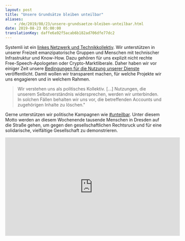 ```yaml
---
layout: post
title: "Unsere Grundsätze bleiben unteilbar"
aliases:
    - /de/2019/08/23/unsere-grundsaetze-bleiben-unteilbar.html
date: 2019-08-23 05:00:00
translationKey: daffe6a92f5acab6b182ad706dfe77dc2
---
```

Systemli ist ein [linkes Netzwerk und Technikkollektiv](/about-us.html). Wir unterstützen in unserer Freizeit 
emanzipatorische Gruppen und Menschen mit technischer Infrastruktur und Know-How. Dazu gehören für uns explizit nicht 
rechte Free-Speech-Apologeten oder Crypto-Marktliberale. Daher haben wir vor einiger Zeit unsere 
[Bedingungen für die Nutzung unserer Dienste](/tos.html) veröffentlicht. Damit wollen wir transparent machen, für 
welche Projekte wir uns engagieren und in welchem Rahmen.

> Wir verstehen uns als politisches Kollektiv. [...] Nutzungen, die unserem Selbstverständnis widersprechen, werden wir unterbinden.
> In solchen Fällen behalten wir uns vor, die betreffenden Accounts und zugehörigen Inhalte zu löschen."

Gerne unterstützen wir politische Kampagnen wie [#unteilbar](https://www.unteilbar.org/aktionen/unteilbar-sachsen/).
Unter diesem Motto werden an diesem Wochenende tausende Menschen in Dresden auf die Straße gehen, um gegen den 
gesellschaftlichen Rechtsruck und für eine solidarische, vielfältige Gesellschaft zu demonstrieren.

<iframe width="560" height="315" src="https://www.youtube.com/embed/5WpJ_y0FFJI" frameborder="0" allow="accelerometer; autoplay; encrypted-media; gyroscope; picture-in-picture" allowfullscreen></iframe>
